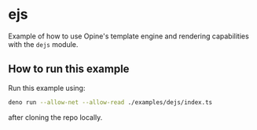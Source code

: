 # ejs

Example of how to use Opine's template engine and rendering capabilities with
the `dejs` module.

## How to run this example

Run this example using:

```bash
deno run --allow-net --allow-read ./examples/dejs/index.ts
```

after cloning the repo locally.
